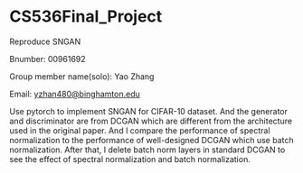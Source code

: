 # CS536Final_Project
Reproduce SNGAN

Bnumber: 00961692

Group member name(solo): Yao Zhang

Email: yzhan480@binghamton.edu

Use pytorch to implement SNGAN for CIFAR-10 dataset. And the generator and discriminator are from DCGAN which are different from the architecture used in the original paper. And I compare the performance of spectral normalization to the performance of well-designed DCGAN which use batch normalization. After that, I delete batch norm layers in standard DCGAN to see the effect of spectral normalization and batch normalization.
